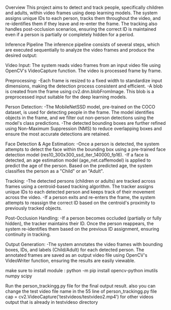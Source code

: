 Overview
This project aims to detect and track people, specifically children and adults, within video frames using deep learning models. The system assigns unique IDs to each person, tracks them throughout the video, and re-identifies them if they leave and re-enter the frame. The tracking also handles post-occlusion scenarios, ensuring the correct ID is maintained even if a person is partially or completely hidden for a period.

Inference Pipeline
The inference pipeline consists of several steps, which are executed sequentially to analyze the video frames and produce the desired output:

Video Input:
The system reads video frames from an input video file using OpenCV's VideoCapture function. The video is processed frame by frame.

Preprocessing:
-Each frame is resized to a fixed width to standardize input dimensions, making the detection process consistent and efficient.
-A blob is created from the frame using cv2.dnn.blobFromImage. This blob is a preprocessed input suitable for the deep learning models.

Person Detection:
-The MobileNetSSD model, pre-trained on the COCO dataset, is used for detecting people in the frame. The model identifies objects in the frame, and we filter out non-person detections using the model's class predictions.
-The detected bounding boxes are further refined using Non-Maximum Suppression (NMS) to reduce overlapping boxes and ensure the most accurate detections are retained.

Face Detection & Age Estimation:
-Once a person is detected, the system attempts to detect the face within the bounding box using a pre-trained face detection model (res10_300x300_ssd_iter_140000_fp16).
-If a face is detected, an age estimation model (age_net.caffemodel) is applied to predict the age of the person. Based on the predicted age, the system classifies the person as a "Child" or an "Adult".

Tracking:
-The detected persons (children or adults) are tracked across frames using a centroid-based tracking algorithm. The tracker assigns unique IDs to each detected person and keeps track of their movement across the video.
-If a person exits and re-enters the frame, the system attempts to reassign the correct ID based on the centroid's proximity to previously tracked objects.

Post-Occlusion Handling:
-If a person becomes occluded (partially or fully hidden), the tracker maintains their ID. Once the person reappears, the system re-identifies them based on the previous ID assignment, ensuring continuity in tracking.

Output Generation:
-The system annotates the video frames with bounding boxes, IDs, and labels (Child/Adult) for each detected person.
The annotated frames are saved as an output video file using OpenCV's VideoWriter function, ensuring the results are easily viewable.

make sure to install module :
python -m pip install opencv-python imutils numpy scipy

Run the person_trackingg.py file for the final output result.
also you can change the test video file name in the 55 line of person_trackingg.py file cap = cv2.VideoCapture('testvideos/testvideo2.mp4') for other videos output that is already in testvideso directory
